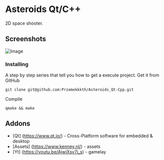 # Asteroids Qt/C++
2D space shooter.

## Screenshots
![Image](https://user-images.githubusercontent.com/28188300/178111505-f05acbcb-37fd-4edb-ac20-7e4ac8e18943.png)

### Installing
A step by step series  that tell you how to get a execute project.
Get it from GitHub
```
git clone git@github.com:Przemekkkth/Asteroids_Qt-Cpp.git
```
Compile
```
qmake && make
```
## Addons
* [Qt] (https://www.qt.io/) - Cross-Platform software for embedded & desktop
* [Assets] (https://www.kenney.nl/) - assets
* [Yt] (https://youtu.be/AjwiXsv7i_s) - gamelay
